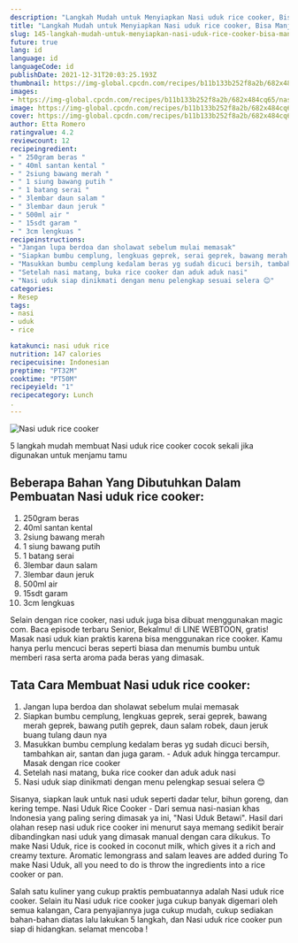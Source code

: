```yaml
---
description: "Langkah Mudah untuk Menyiapkan Nasi uduk rice cooker, Bisa Manjain Lidah"
title: "Langkah Mudah untuk Menyiapkan Nasi uduk rice cooker, Bisa Manjain Lidah"
slug: 145-langkah-mudah-untuk-menyiapkan-nasi-uduk-rice-cooker-bisa-manjain-lidah
future: true
lang: id
language: id
languageCode: id
publishDate: 2021-12-31T20:03:25.193Z 
thumbnail: https://img-global.cpcdn.com/recipes/b11b133b252f8a2b/682x484cq65/nasi-uduk-rice-cooker-foto-resep-utama.png
images:
- https://img-global.cpcdn.com/recipes/b11b133b252f8a2b/682x484cq65/nasi-uduk-rice-cooker-foto-resep-utama.png
image: https://img-global.cpcdn.com/recipes/b11b133b252f8a2b/682x484cq65/nasi-uduk-rice-cooker-foto-resep-utama.png
cover: https://img-global.cpcdn.com/recipes/b11b133b252f8a2b/682x484cq65/nasi-uduk-rice-cooker-foto-resep-utama.png
author: Etta Romero
ratingvalue: 4.2
reviewcount: 12
recipeingredient:
- " 250gram beras "
- " 40ml santan kental "
- " 2siung bawang merah "
- " 1 siung bawang putih "
- " 1 batang serai "
- " 3lembar daun salam "
- " 3lembar daun jeruk "
- " 500ml air "
- " 15sdt garam "
- " 3cm lengkuas "
recipeinstructions:
- "Jangan lupa berdoa dan sholawat sebelum mulai memasak"
- "Siapkan bumbu cemplung, lengkuas geprek, serai geprek, bawang merah geprek, bawang putih geprek, daun salam robek, daun jeruk buang tulang daun nya"
- "Masukkan bumbu cemplung kedalam beras yg sudah dicuci bersih, tambahkan air, santan dan juga garam. Aduk aduk hingga tercampur. Masak dengan rice cooker"
- "Setelah nasi matang, buka rice cooker dan aduk aduk nasi"
- "Nasi uduk siap dinikmati dengan menu pelengkap sesuai selera 😊"
categories:
- Resep
tags:
- nasi
- uduk
- rice

katakunci: nasi uduk rice 
nutrition: 147 calories
recipecuisine: Indonesian
preptime: "PT32M"
cooktime: "PT50M"
recipeyield: "1"
recipecategory: Lunch
. 
---
```



![Nasi uduk rice cooker](https://img-global.cpcdn.com/recipes/b11b133b252f8a2b/682x484cq65/nasi-uduk-rice-cooker-foto-resep-utama.png)

5 langkah mudah membuat  Nasi uduk rice cooker cocok sekali jika digunakan untuk menjamu tamu

<!--inarticleads1-->

## Beberapa Bahan Yang Dibutuhkan Dalam Pembuatan Nasi uduk rice cooker:

1.  250gram beras 
1.  40ml santan kental 
1.  2siung bawang merah 
1.  1 siung bawang putih 
1.  1 batang serai 
1.  3lembar daun salam 
1.  3lembar daun jeruk 
1.  500ml air 
1.  15sdt garam 
1.  3cm lengkuas 

Selain dengan rice cooker, nasi uduk juga bisa dibuat menggunakan magic com. Baca episode terbaru Senior, Bekalmu! di LINE WEBTOON, gratis! Masak nasi uduk kian praktis karena bisa menggunakan rice cooker. Kamu hanya perlu mencuci beras seperti biasa dan menumis bumbu untuk memberi rasa serta aroma pada beras yang dimasak. 

<!--inarticleads2-->

## Tata Cara Membuat Nasi uduk rice cooker:

1. Jangan lupa berdoa dan sholawat sebelum mulai memasak
1. Siapkan bumbu cemplung, lengkuas geprek, serai geprek, bawang merah geprek, bawang putih geprek, daun salam robek, daun jeruk buang tulang daun nya
1. Masukkan bumbu cemplung kedalam beras yg sudah dicuci bersih, tambahkan air, santan dan juga garam. - Aduk aduk hingga tercampur. Masak dengan rice cooker
1. Setelah nasi matang, buka rice cooker dan aduk aduk nasi
1. Nasi uduk siap dinikmati dengan menu pelengkap sesuai selera 😊


Sisanya, siapkan lauk untuk nasi uduk seperti dadar telur, bihun goreng, dan kering tempe. Nasi Uduk Rice Cooker - Dari semua nasi-nasian khas Indonesia yang paling sering dimasak ya ini, &#34;Nasi Uduk Betawi&#34;. Hasil dari olahan resep nasi uduk rice cooker ini menurut saya memang sedikit berair dibandingkan nasi uduk yang dimasak manual dengan cara dikukus. To make Nasi Uduk, rice is cooked in coconut milk, which gives it a rich and creamy texture. Aromatic lemongrass and salam leaves are added during To make Nasi Uduk, all you need to do is throw the ingredients into a rice cooker or pan. 

Salah satu kuliner yang cukup praktis pembuatannya adalah  Nasi uduk rice cooker. Selain itu  Nasi uduk rice cooker  juga cukup banyak digemari oleh semua kalangan, Cara penyajiannya juga cukup mudah, cukup sediakan bahan-bahan diatas lalu lakukan 5 langkah, dan  Nasi uduk rice cooker  pun siap di hidangkan. selamat mencoba !
